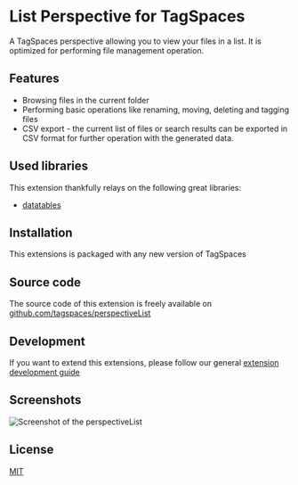 # List Perspective for TagSpaces

A TagSpaces perspective allowing you to view your files in a list. It is optimized for performing file management operation.

## Features

* Browsing files in the current folder
* Performing basic operations like renaming, moving, deleting and tagging files
* CSV export - the current list of files or search results can be exported in CSV format for further operation with the generated data.

## Used libraries
This extension thankfully relays on the following great libraries:

* [datatables](https://www.datatables.net/)

## Installation

This extensions is packaged with any new version of TagSpaces

## Source code

The source code of this extension is freely available on [github.com/tagspaces/perspectiveList](https://github.com/tagspaces/perspectiveList/)

## Development

If you want to extend this extensions, please follow our general [extension development guide](http://tagspaces.org/documentation/extension-development-guide)

## Screenshots

![Screenshot of the perspectiveList](http://tagspaces.org/extensions/perspectiveList/perspectiveList-screenshot.png)

## License

[MIT](https://github.com/tagspaces/perspectiveList/blob/master/LICENSE.txt)

